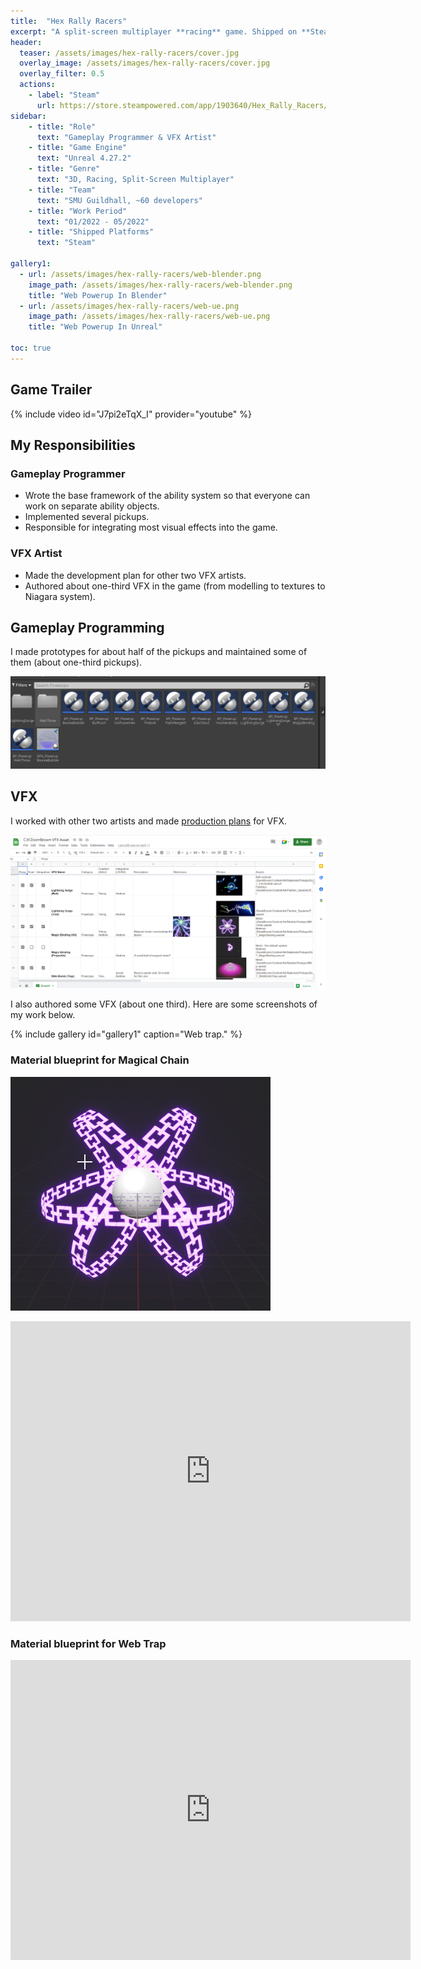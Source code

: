 ```yaml
---
title:  "Hex Rally Racers"
excerpt: "A split-screen multiplayer **racing** game. Shipped on **Steam**. I worked on this project as a **Gameplay Programmer** and a **VFX Artist**."
header:
  teaser: /assets/images/hex-rally-racers/cover.jpg
  overlay_image: /assets/images/hex-rally-racers/cover.jpg
  overlay_filter: 0.5
  actions:
    - label: "Steam"
      url: https://store.steampowered.com/app/1903640/Hex_Rally_Racers/
sidebar:
    - title: "Role"
      text: "Gameplay Programmer & VFX Artist"
    - title: "Game Engine"
      text: "Unreal 4.27.2"
    - title: "Genre"
      text: "3D, Racing, Split-Screen Multiplayer"
    - title: "Team"
      text: "SMU Guildhall, ~60 developers"
    - title: "Work Period"
      text: "01/2022 - 05/2022"
    - title: "Shipped Platforms"
      text: "Steam"

gallery1:
  - url: /assets/images/hex-rally-racers/web-blender.png
    image_path: /assets/images/hex-rally-racers/web-blender.png
    title: "Web Powerup In Blender"
  - url: /assets/images/hex-rally-racers/web-ue.png
    image_path: /assets/images/hex-rally-racers/web-ue.png
    title: "Web Powerup In Unreal"

toc: true
---
```


## Game Trailer

{% include video id="J7pi2eTqX_I" provider="youtube" %}

## My Responsibilities

### Gameplay Programmer

- Wrote the base framework of the ability system so that everyone can work on separate ability objects.
- Implemented several pickups.
- Responsible for integrating most visual effects into the game.

### VFX Artist

- Made the development plan for other two VFX artists.
- Authored about one-third VFX in the game (from modelling to textures to Niagara system).

## Gameplay Programming

I made prototypes for about half of the pickups and maintained some of them (about one-third pickups).

![Pickups](/assets/images/hex-rally-racers/pickups.png)

## VFX

I worked with other two artists and made [production plans](https://docs.google.com/spreadsheets/d/1oM2M3r1a8wiw1Xz9ULAQD5pzgjJU9E2jyr8cQtVKWfk/edit?usp=sharing) for VFX.

![VFX Plan](/assets/images/hex-rally-racers/sheet.png)

I also authored some VFX (about one third). Here are some screenshots of my work below.

{% include gallery id="gallery1" caption="Web trap." %}

### Material blueprint for Magical Chain

![Magical Chain](/assets/images/hex-rally-racers/magical-chain.png)

<iframe src="https://blueprintue.com/render/24x7pns4/" scrolling="no" allowfullscreen width="640" height="480" frameBorder="0"></iframe>

### Material blueprint for Web Trap

<iframe src="https://blueprintue.com/render/_tzc40ta/" scrolling="no" allowfullscreen width="640" height="480" frameBorder="0"></iframe>
